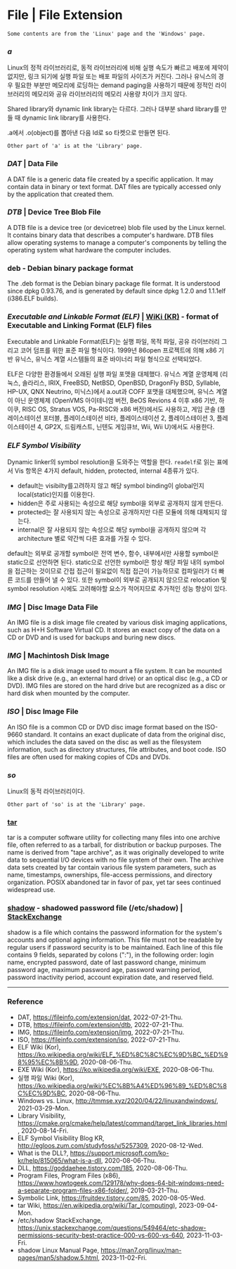 # File | File Extension

`Some contents are from the 'Linux' page and the 'Windows' page.`

### *a*

Linux의 정적 라이브러리로, 동적 라이브러리에 비해 실행 속도가 빠르고 배포에 제약이 없지만, 링크 되기에 실행 파일 또는 배포 파일의 사이즈가 커진다. 그러나 유닉스의 경우 필요한 부분만 메모리에 로딩하는 demand paging을 사용하기 때문에 정적인 라이브러리의 메모리와 공유 라이브러리의 메모리 사용량 차이가 크지 않다.

Shared library와 dynamic link library는 다르다. 그러나 대부분 shard library를 만들 때 dynamic link library를 사용한다.

.a에서 .o(object)를 뽑아낸 다음 ld로 so 타켓으로 만들면 된다.

`Other part of 'a' is at the 'Library' page.`

### _DAT_ | Data File

A DAT file is a generic data file created by a specific application. It may contain data in binary or text format. DAT files are typically accessed only by the application that created them.

### _DTB_ | Device Tree Blob File

A DTB file is a device tree (or devicetree) blob file used by the Linux kernel. It contains binary data that describes a computer's hardware. DTB files allow operating systems to manage a computer's components by telling the operating system what hardware the computer includes.

### deb - Debian binary package format

The .deb format is the Debian binary package file format. It is understood since dpkg 0.93.76, and is generated by default since dpkg 1.2.0 and 1.1.1elf (i386.ELF builds).

### *Executable and Linkable Format (ELF)* | [WiKi (KR)](https://ko.wikipedia.org/wiki/ELF_%ED%8C%8C%EC%9D%BC_%ED%98%95%EC%8B%9D) - format of Executable and Linking Format (ELF) files

Executable and Linkable Format(ELF)는 실행 파일, 목적 파일, 공유 라이브러리 그리고 코어 덤프를 위한 표준 파일 형식이다. 1999년 86open 프로젝트에 의해 x86 기반 유닉스, 유닉스 계열 시스템들의 표준 바이너리 파일 형식으로 선택되었다.

ELF은 다양한 환경들에서 오래된 실행 파일 포맷을 대체했다. 유닉스 계열 운영체제 (리눅스, 솔라리스, IRIX, FreeBSD, NetBSD, OpenBSD, DragonFly BSD, Syllable, HP-UX, QNX Neutrino, 미닉스)에서 a.out과 COFF 포맷을 대체했으며, 유닉스 계열이 아닌 운영체제 (OpenVMS 아이테니엄 버전, BeOS Revions 4 이후 x86 기반, 하이쿠, RISC OS, Stratus VOS, Pa-RISC와 x86 버전)에서도 사용하고, 게임 콘솔 (플레이스테이션 포터블, 플레이스테이션 비타, 플레이스테이션 2, 플레이스테이션 3, 플레이스테이션 4, GP2X, 드림캐스트, 닌텐도 게임큐브, Wii, Wii U)에서도 사용한다.

### *ELF Symbol Visibility*

Dynamic linker의 symbol resolution을 도와주는 역할을 한다. `readelf`로 읽는 표에서 Vis 항목은 4가지 default, hidden, protected, internal 4종류가 있다.
- default는 visibilty를고려하지 않고 해당 symbol binding이 global인지 local(static)인지를 이용한다.
- hidden은 주로 사용되는 속성으로 해당 symbol을 외부로 공개하지 않게 만든다.
- protected는 잘 사용되지 않는 속성으로 공개하지만 다른 모듈에 의해 대체되지 않는다.
- internal은 잘 사용되지 않는 속성으로 해당 symbol을 공개하지 않으며 각 architecture 별로 약간씩 다른 효과를 가질 수 있다.

default는 외부로 공개할 symbol은 전역 변수, 함수, 내부에서만 사용할 symbol은 static으로 선언하면 된다. static으로 선언한 symbol은 항상 해당 파일 내의 symbol을 접근하는 것이므로 간접 접근이 필요없이 직접 접근이 가능하므로 컴파일러가 더 빠른 코드를 만들어 낼 수 있다. 또한 symbol이 외부로 공개되지 않으므로 relocation 및 symbol resolution 시에도 고려해야할 요소가 적어지므로 추가적인 성능 향상이 있다.

### _IMG_ | Disc Image Data File

An IMG file is a disk image file created by various disk imaging applications, such as H+H Software Virtual CD. It stores an exact copy of the data on a CD or DVD and is used for backups and buring new discs.

### _IMG_ | Machintosh Disk Image

An IMG file is a disk image used to mount a file system. It can be mounted like a disk drive (e.g., an external hard drive) or an optical disc (e.g., a CD or DVD). IMG files are stored on the hard drive but are recognized as a disc or hard disk when mounted by the computer.

### _ISO_ | Disc Image File

An ISO file is a common CD or DVD disc image format based on the ISO-9660 standard. It contains an exact duplicate of data from the original disc, which includes the data saved on the disc as well as the filesystem information, such as directory structures, file attributes, and boot code. ISO files are often used for making copies of CDs and DVDs.

### *so*

Linux의 동적 라이브러리이다.

`Other part of 'so' is at the 'Library' page.`

### [tar](https://en.wikipedia.org/wiki/Tar_(computing))

tar is a computer software utility for collecting many files into one archive file, often referred to as a tarball, for distribution or backup purposes. The name is derived from "tape archive", as it was originally developed to write data to sequential I/O devices with no file system of their own. The archive data sets created by tar contain various file system parameters, such as name, timestamps, ownerships, file-access permissions, and directory organization. POSIX abandoned tar in favor of pax, yet tar sees continued widespread use.

### [shadow](https://man7.org/linux/man-pages/man5/shadow.5.html) - shadowed password file (/etc/shadow) | [StackExchange](https://unix.stackexchange.com/questions/549464/etc-shadow-permissions-security-best-practice-000-vs-600-vs-640)

shadow is a file which contains the password information for the system's accounts and optional aging information. This file must not be readable by regular users if password security is to be maintained. Each line of this file contains 9 fields, separated by colons (":"), in the following order: login name, encrypted password, date of last password change, minimum password age, maximum password age, password warning period, password inactivity period, account expiration date, and reserved field.

---

### Reference
- DAT, https://fileinfo.com/extension/dat, 2022-07-21-Thu.
- DTB, https://fileinfo.com/extension/dtb, 2022-07-21-Thu.
- IMG, https://fileinfo.com/extension/img, 2022-07-21-Thu.
- ISO, https://fileinfo.com/extension/iso, 2022-07-21-Thu.
- ELF Wiki (Kor), https://ko.wikipedia.org/wiki/ELF_%ED%8C%8C%EC%9D%BC_%ED%98%95%EC%8B%9D, 2020-08-06-Thu.
- EXE Wiki (Kor), https://ko.wikipedia.org/wiki/EXE, 2020-08-06-Thu.
- 실행 파일 Wiki (Kor), https://ko.wikipedia.org/wiki/%EC%8B%A4%ED%96%89_%ED%8C%8C%EC%9D%BC, 2020-08-06-Thu.
- Windows vs. Linux, http://tmmse.xyz/2020/04/22/linuxandwindows/, 2021-03-29-Mon.
- Library Visibility, https://cmake.org/cmake/help/latest/command/target_link_libraries.html, 2020-08-14-Fri.
- ELF Symbol Visibility Blog KR, http://egloos.zum.com/studyfoss/v/5257309, 2020-08-12-Wed.
- What is the DLL?, https://support.microsoft.com/ko-kr/help/815065/what-is-a-dll, 2020-08-06-Thu.
- DLL, https://goddaehee.tistory.com/185, 2020-08-06-Thu.
- Program Files, Program Files (x86), https://www.howtogeek.com/129178/why-does-64-bit-windows-need-a-separate-program-files-x86-folder/, 2019-03-21-Thu.
- Symbolic Link, https://fruitdev.tistory.com/85, 2020-08-05-Wed.
- tar Wiki, https://en.wikipedia.org/wiki/Tar_(computing), 2023-09-04-Mon.
- /etc/shadow StackExchange, https://unix.stackexchange.com/questions/549464/etc-shadow-permissions-security-best-practice-000-vs-600-vs-640, 2023-11-03-Fri.
- shadow Linux Manual Page, https://man7.org/linux/man-pages/man5/shadow.5.html, 2023-11-02-Fri.

